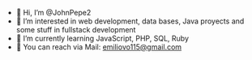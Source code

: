 - 👋 Hi, I’m @JohnPepe2
- 👀 I’m interested in web development, data bases, Java proyects and some stuff in fullstack development
- 🌱 I’m currently learning JavaScript, PHP, SQL, Ruby
- 📧 You can reach via  Mail: emiliovo115@gmail.com
